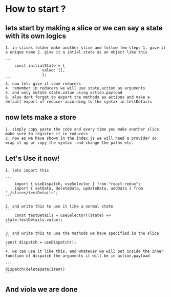 # How to start ?

## lets start by making a slice or we can say a state with its own logics

    1. in slices folder make another slice and follow few steps 1. give it a unique name 2. give it a intial state as an object like this

    ```
        const initialState = {
                    value: [],
                    };
    ```
    3. now lets give it some reducers
    4. remember in reducers we will use state,action as arguments
    5. and only mutate state.value using action.payload
    6. also dont forget to export the methods as actions and make a default export of reducer according to the syntax in testDetails


## now lets make a store
    1. simply copy paste the code and every time you make another slice make sure to register it in reducers
    2. now as we have shown in the index.js we will need a provider so wrap it up or copy the syntax  and change the paths etc.


## Let's Use it now!
    1. lets import this
    
    ```
        import { useDispatch, useSelector } from "react-redux";
        import { setData, deleteData, updateData, addData } from "./slices/testDetails";
    ```

    2. and write this to use it like a normal state
    ```
        const testDetails = useSelector((state) => state.testDetails.value);
    ```

    3. and write this to use the methods we have specified in the slice
    ```
    const dispatch = useDispatch();
    ```
    4. we can use it like this, and whatever we will put inside the inner function of dispatch the arguments it will be in action.payload

    ```
    dispatch(deleteData(item))
    ```


## And viola we are done